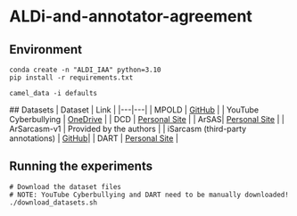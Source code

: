 # ALDi-and-annotator-agreement

## Environment
```
conda create -n "ALDI_IAA" python=3.10
pip install -r requirements.txt

camel_data -i defaults
```

## Datasets
| Dataset  | Link  |
|---|---|
| MPOLD | [GitHub](https://github.com/shammur/Arabic-Offensive-Multi-Platform-SocialMedia-Comment-Dataset/raw/master/data/Arabic_offensive_comment_detection_annotation_4000_selected.xlsx)  |
| YouTube Cyberbullying  | [OneDrive](https://onedrive.live.com/?authkey=%21ACDXj%5FZNcZPqzy0&cid=6EF6951FBF8217F9&id=6EF6951FBF8217F9%21110&parId=6EF6951FBF8217F9%21105&o=OneUp) |
| DCD | [Personal Site](http://alt.qcri.org/~hmubarak/offensive/AJCommentsClassification-CF.xlsx) |
| ArSAS| [Personal Site](https://homepages.inf.ed.ac.uk/wmagdy/Resources/ArSAS.zip) |
| ArSarcasm-v1 | Provided by the authors |
| iSarcasm (third-party annotations) | [GitHub](https://raw.githubusercontent.com/iabufarha/iSarcasmEval/main/third-party%20annotations/arabic_task_a.csv)| 
| DART | [Personal Site](https://www.dropbox.com/s/jslg6fzxeu47flu/DART.zip?dl=0) | 

## Running the experiments
```
# Download the dataset files
# NOTE: YouTube Cyberbullying and DART need to be manually downloaded!
./download_datasets.sh

```